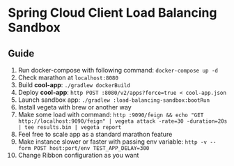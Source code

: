 # Spring Cloud Client Load Balancing Sandbox

## Guide
1. Run docker-compose with following command: `docker-compose up -d`
2. Check marathon at `localhost:8080`
3. Build **cool-app**: `./gradlew dockerBuild`
4. Deploy **cool-app**: `http POST :8080/v2/apps?force=true < cool-app.json`
5. Launch sandbox app: `./gradlew :load-balancing-sandbox:bootRun`
6. Install vegeta with brew or another way
7. Make some load with command: `http :9090/feign && echo "GET http://localhost:9090/feign" | vegeta attack -rate=30 -duration=20s | tee results.bin | vegeta report`
8. Feel free to scale app as a standard marathon feature
9. Make instance slower or faster with passing env variable: `http -v --form POST host:port/env TEST_APP_DELAY=300`
10. Change Ribbon configuration as you want